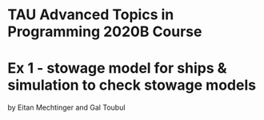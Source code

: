 #                      TAU Advanced Topics in Programming 2020B Course
#           Ex 1 - stowage model for ships & simulation to check stowage models
by Eitan Mechtinger and Gal Toubul
